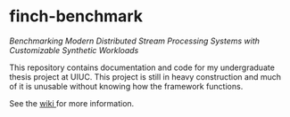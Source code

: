 # finch-benchmark
*Benchmarking Modern Distributed Stream Processing Systems with Customizable Synthetic Workloads*

This repository contains documentation and code for my undergraduate thesis project at UIUC. This project is still in heavy construction and much of it is unusable without knowing how the framework functions.

See the [wiki ](https://github.com/srujun/stream-bench/wiki) for more information.
